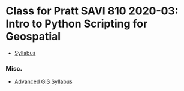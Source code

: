 # Class for Pratt SAVI 810 2020-03: Intro to Python Scripting for Geospatial



* [Syllabus](https://docs.google.com/document/d/1KHxT-NkaoXXdSNkK8JlzL2FFgmNoxPQ25fwgtXPnbrY)




### Misc. 
* [Advanced GIS Syllabus](https://docs.google.com/spreadsheets/d/13b2i2PyFJvWgmZ9if75x0xR81rpibUncmiG-ynWLjxQ/edit#gid=0)
